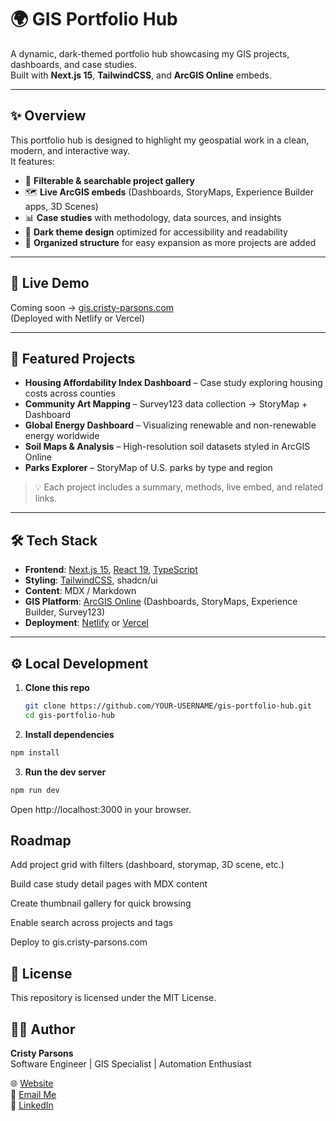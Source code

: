 # 🌍 GIS Portfolio Hub

A dynamic, dark-themed portfolio hub showcasing my GIS projects, dashboards, and case studies.  
Built with **Next.js 15**, **TailwindCSS**, and **ArcGIS Online** embeds.

---

## ✨ Overview
This portfolio hub is designed to highlight my geospatial work in a clean, modern, and interactive way.  
It features:

- 🔎 **Filterable & searchable project gallery**  
- 🗺️ **Live ArcGIS embeds** (Dashboards, StoryMaps, Experience Builder apps, 3D Scenes)  
- 📊 **Case studies** with methodology, data sources, and insights  
- 🌙 **Dark theme design** optimized for accessibility and readability  
- 📂 **Organized structure** for easy expansion as more projects are added  

---

## 🚀 Live Demo
Coming soon → [gis.cristy-parsons.com](https://gis.cristy-parsons.com)  
(Deployed with Netlify or Vercel)

---

## 📁 Featured Projects
- **Housing Affordability Index Dashboard** – Case study exploring housing costs across counties  
- **Community Art Mapping** – Survey123 data collection → StoryMap + Dashboard  
- **Global Energy Dashboard** – Visualizing renewable and non-renewable energy worldwide  
- **Soil Maps & Analysis** – High-resolution soil datasets styled in ArcGIS Online  
- **Parks Explorer** – StoryMap of U.S. parks by type and region  

> 💡 Each project includes a summary, methods, live embed, and related links.

---

## 🛠️ Tech Stack
- **Frontend**: [Next.js 15](https://nextjs.org/), [React 19](https://react.dev/), [TypeScript](https://www.typescriptlang.org/)  
- **Styling**: [TailwindCSS](https://tailwindcss.com/), shadcn/ui  
- **Content**: MDX / Markdown  
- **GIS Platform**: [ArcGIS Online](https://www.arcgis.com/) (Dashboards, StoryMaps, Experience Builder, Survey123)  
- **Deployment**: [Netlify](https://www.netlify.com/) or [Vercel](https://vercel.com/)  

---

## ⚙️ Local Development

1. **Clone this repo**
   ```bash
   git clone https://github.com/YOUR-USERNAME/gis-portfolio-hub.git
   cd gis-portfolio-hub

2. **Install dependencies**
  ```bash
npm install
```

3. **Run the dev server**
  ```bash
npm run dev
```

Open http://localhost:3000
 in your browser.

## Roadmap

 Add project grid with filters (dashboard, storymap, 3D scene, etc.)

 Build case study detail pages with MDX content

 Create thumbnail gallery for quick browsing

 Enable search across projects and tags

 Deploy to gis.cristy-parsons.com

## 📄 License

This repository is licensed under the MIT License.

## 👩‍💻 Author
**Cristy Parsons**  
Software Engineer | GIS Specialist | Automation Enthusiast  

🌐 [Website](https://cristy-parsons.com)  
📧 [Email Me](mailto:cristylynn0920@gmail.com)  
💼 [LinkedIn](https://www.linkedin.com/in/cristy-parsons)  

